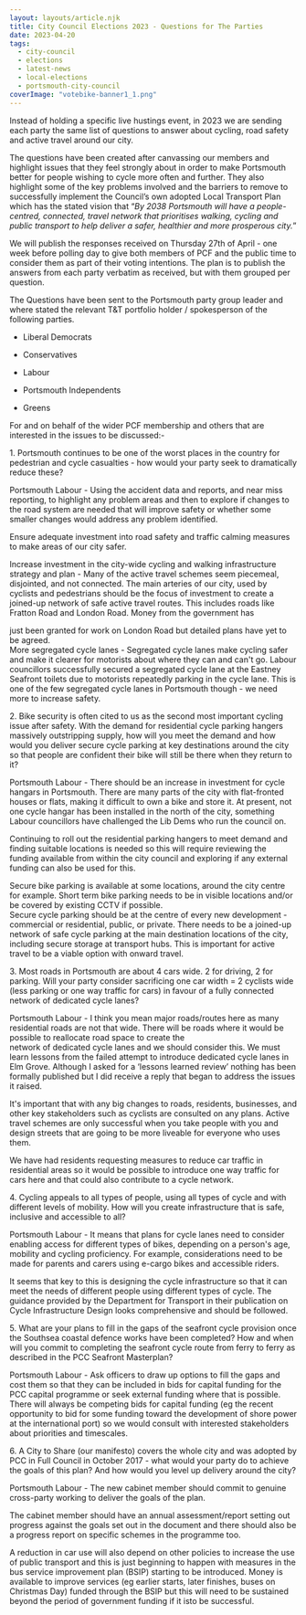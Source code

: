 ```yaml
---
layout: layouts/article.njk
title: City Council Elections 2023 - Questions for The Parties
date: 2023-04-20
tags:  
  - city-council
  - elections
  - latest-news 
  - local-elections
  - portsmouth-city-council
coverImage: "votebike-banner1_1.png"
---
```


Instead of holding a specific live hustings event, in 2023 we are sending each party the same list of questions to answer about cycling, road safety and active travel around our city.

  
The questions have been created after canvassing our members and highlight issues that they feel strongly about in order to make Portsmouth better for people wishing to cycle more often and further. They also highlight some of the key problems involved and the barriers to remove to successfully implement the Council’s own adopted Local Transport Plan which has the stated vision that “_By 2038 Portsmouth will have a people-centred, connected, travel network that prioritises walking, cycling and public transport to help deliver a safer, healthier and more prosperous city._”

  
We will publish the responses received on Thursday 27th of April - one week before polling day to give both members of PCF and the public time to consider them as part of their voting intentions. The plan is to publish the answers from each party verbatim as received, but with them grouped per question.

The Questions have been sent to the Portsmouth party group leader and where stated the relevant T&T portfolio holder / spokesperson of the following parties. 

- Liberal Democrats

- Conservatives

- Labour

- Portsmouth Independents

- Greens

  
  
For and on behalf of the wider PCF membership and others that are interested in the issues to be discussed:-

1\. Portsmouth continues to be one of the worst places in the country for pedestrian and cycle casualties - how would your party seek to dramatically reduce these?

Portsmouth Labour - Using the accident data and reports, and near miss reporting, to highlight any problem areas and then to explore if changes to the road system are needed that will improve safety or whether some smaller changes would address any problem identified.  
  
Ensure adequate investment into road safety and traffic calming measures to make areas of our city safer.  
  
Increase investment in the city-wide cycling and walking infrastructure strategy and plan - Many of the active travel schemes seem piecemeal, disjointed, and not connected. The main arteries of our city, used by cyclists and pedestrians should be the focus of investment to create a joined-up network of safe active travel routes. This includes roads like Fratton Road and London Road. Money from the government has  
  
just been granted for work on London Road but detailed plans have yet to be agreed.  
More segregated cycle lanes - Segregated cycle lanes make cycling safer and make it clearer for motorists about where they can and can't go. Labour councillors successfully secured a segregated cycle lane at the Eastney Seafront toilets due to motorists repeatedly parking in the cycle lane. This is one of the few segregated cycle lanes in Portsmouth though - we need more to increase safety.

2\. Bike security is often cited to us as the second most important cycling issue after safety. With the demand for residential cycle parking hangers massively outstripping supply, how will you meet the demand and how would you deliver secure cycle parking at key destinations around the city so that people are confident their bike will still be there when they return to it?

Portsmouth Labour - There should be an increase in investment for cycle hangars in Portsmouth. There are many parts of the city with flat-fronted houses or flats, making it difficult to own a bike and store it. At present, not one cycle hangar has been installed in the north of the city, something Labour councillors have challenged the Lib Dems who run the council on.

Continuing to roll out the residential parking hangers to meet demand and finding suitable locations is needed so this will require reviewing the funding available from within the city council and exploring if any external funding can also be used for this.

Secure bike parking is available at some locations, around the city centre for example. Short term bike parking needs to be in visible locations and/or be covered by existing CCTV if possible.  
Secure cycle parking should be at the centre of every new development - commercial or residential, public, or private. There needs to be a joined-up network of safe cycle parking at the main destination locations of the city, including secure storage at transport hubs. This is important for active travel to be a viable option with onward travel.

3\. Most roads in Portsmouth are about 4 cars wide. 2 for driving, 2 for parking. Will your party consider sacrificing one car width = 2 cyclists wide (less parking or one way traffic for cars) in favour of a fully connected network of dedicated cycle lanes?

Portsmouth Labour - I think you mean major roads/routes here as many residential roads are not that wide. There will be roads where it would be possible to reallocate road space to create the  
network of dedicated cycle lanes and we should consider this. We must learn lessons from the failed attempt to introduce dedicated cycle lanes in Elm Grove. Although I asked for a ‘lessons learned review’ nothing has been formally published but I did receive a reply that began to address the issues it raised.  
  
It's important that with any big changes to roads, residents, businesses, and other key stakeholders such as cyclists are consulted on any plans. Active travel schemes are only successful when you take people with you and design streets that are going to be more liveable for everyone who uses them.  
  
We have had residents requesting measures to reduce car traffic in residential areas so it would be possible to introduce one way traffic for cars here and that could also contribute to a cycle network.

4\. Cycling appeals to all types of people, using all types of cycle and with different levels of mobility. How will you create infrastructure that is safe, inclusive and accessible to all?

Portsmouth Labour - It means that plans for cycle lanes need to consider enabling access for different types of bikes, depending on a person's age, mobility and cycling proficiency. For example, considerations need to be made for parents and carers using e-cargo bikes and accessible riders.  
  
It seems that key to this is designing the cycle infrastructure so that it can meet the needs of different people using different types of cycle. The guidance provided by the Department for Transport in their publication on Cycle Infrastructure Design looks comprehensive and should be followed.

5\. What are your plans to fill in the gaps of the seafront cycle provision once the Southsea coastal defence works have been completed? How and when will you commit to completing the seafront cycle route from ferry to ferry as described in the PCC Seafront Masterplan?

Portsmouth Labour - Ask officers to draw up options to fill the gaps and cost them so that they can be included in bids for capital funding for the PCC capital programme or seek external funding where that is possible. There will always be competing bids for capital funding (eg the recent opportunity to bid for some funding toward the development of shore power at the international port) so we would consult with interested stakeholders about priorities and timescales.

6\. A City to Share (our manifesto) covers the whole city and was adopted by PCC in Full Council in October 2017 - what would your party do to achieve the goals of this plan? And how would you level up delivery around the city?

Portsmouth Labour - The new cabinet member should commit to genuine cross-party working to deliver the goals of the plan.  
  
The cabinet member should have an annual assessment/report setting out progress against the goals set out in the document and there should also be a progress report on specific schemes in the programme too.  
  
A reduction in car use will also depend on other policies to increase the use of public transport and this is just beginning to happen with measures in the bus service improvement plan (BSIP) starting to be introduced. Money is available to improve services (eg earlier starts, later finishes, buses on Christmas Day) funded through the BSIP but this will need to be sustained beyond the period of government funding if it isto be successful.
